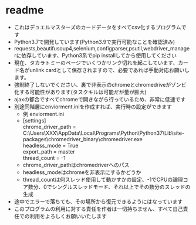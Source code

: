 # readme
- これはデュエルマスターズのカードデータをすべてcsv化するプログラムです
- Python3.7で開発しています(Python3.9で実行可能なことを確認済み)
- requests,beautifusoup4,selenium,configparser,psutil,webdriver_managerに依存しています、Python3系でpip installしてから使用してください
- 現在、タカラトミーのページでいくつかリンク切れを起こしています、カード名がunlink cardとして保存されますので、必要であれば手動対応お願いします。
- 強制終了しないでください、裏で非表示のchromeとchromedriveがゾンビ化する可能性があります(タスクキルは可能だが量が膨大)
- ajaxの都合ですべてchromeで開きながら行っているため、非常に低速です
- 別途同階層にenviorment.iniを作成すれば、実行時の設定ができます
  - 例 enviorment.ini
  - [settings]  
  chrome_driver_path = C:\Users\XXX\AppData\Local\Programs\Python\Python37\Lib\site-packages\chromedriver_binary\chromedriver.exe  
  headless_mode = True  
  export_path = master  
  thread_count = -1
  - chrome_driver_pathはchromedriverへのパス
  - headless_modeはchromeを非表示にするかどうか
  - thread_countは何スレッド使用して動かすかの設定、-1でCPUの論理コア数分、0でシングルスレッドモード、それ以上でその数分のスレッドの生成
- 途中でエラーで落ちても、その場所から復元できるようにはなっています
- このプログラムの利用に対する責任を作者は一切持ちません、すべて自己責任での利用をよろしくお願いいたします
